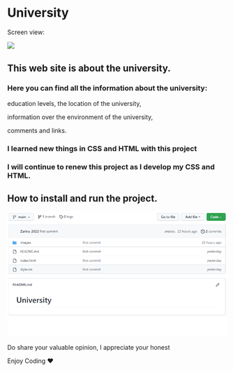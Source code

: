 # University

Screen view:

![](University.gif)

<h2>This web site is about the university. </2>

<h3>Here you can find all the information about the university:</h3>

 education levels, the location of the university,</br> 

information over the environment of the university, </br>

comments and links. 

<h3> I learned new things in CSS and HTML with this project </h3>

<h3> I will continue to renew this project as I develop my CSS and HTML. </h3>

<h2> How to install and run the project. </h2>

![](Download.gif)

Do share your valuable opinion, I appreciate your honest </br>

Enjoy Coding ❤
